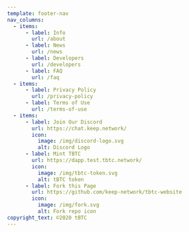 ```yaml
---
template: footer-nav
nav_columns:
  - items:
      - label: Info
        url: /about
      - label: News
        url: /news
      - label: Developers
        url: /developers
      - label: FAQ
        url: /faq
  - items:
      - label: Privacy Policy
        url: /privacy-policy
      - label: Terms of Use
        url: /terms-of-use
  - items:
      - label: Join Our Discord
        url: https://chat.keep.network/
        icon:
          image: /img/discord-logo.svg
          alt: Discord Logo
      - label: Mint TBTC
        url: https://dapp.test.tbtc.network/
        icon:
          image: /img/tbtc-token.svg
          alt: tBTC token
      - label: Fork this Page
        url: https://github.com/keep-network/tbtc-website
        icon:
          image: /img/fork.svg
          alt: Fork repo icon
copyright_text: ©2020 tBTC
---
```

